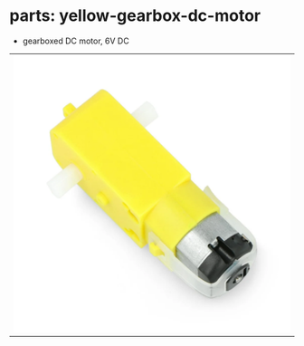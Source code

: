 # parts: yellow-gearbox-dc-motor

- gearboxed DC motor, 6V DC

|   |
| --- |
| ![image](https://github.com/kamangir/assets2/raw/main/bluer-sbc/parts/yellow-gearbox-dc-motor.png?raw=true) |
